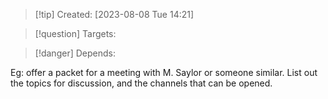 
>[!tip] Created: [2023-08-08 Tue 14:21]

>[!question] Targets: 

>[!danger] Depends: 

Eg: offer a packet for a meeting with M. Saylor or someone similar.  List out the topics for discussion, and the channels that can be opened.